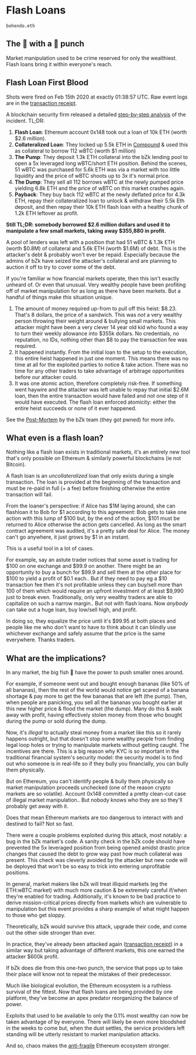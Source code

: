 # Flash Loans

`bohendo.eth`

## The :shrimp: with a :whale: punch

Market manipulation used to be crime reserved for only the wealthiest. Flash loans bring it within everyone's reach.

## Flash Loan First Blood

Shots were fired on Feb 15th 2020 at exactly 01:38:57 UTC. Raw event logs are in the [transaction receipt](https://etherscan.io/tx/0xb5c8bd9430b6cc87a0e2fe110ece6bf527fa4f170a4bc8cd032f768fc5219838).

A blockchain security firm released a detailed [step-by-step analysis](https://medium.com/@peckshield/bzx-hack-full-disclosure-with-detailed-profit-analysis-e6b1fa9b18fc) of the incident. TL;DR:

 1. **Flash Loan**: Ethereum account 0x148 took out a loan of 10k ETH (worth $2.6 million).
 2. **Collateralized Loan**: They locked up 5.5k ETH in [Compound](https://compound.finance) & used this as collateral to borrow 112 wBTC (worth $1 million)
 3. **The Pump**: They deposit 1.3k ETH collateral into the bZk lending pool to open a 5x leveraged long wBTC/short ETH position. Behind the scenes, 51 wBTC was purchased for 5.6k ETH was via a market with too little liquidity and the price of wBTC shoots up to 3x it's normal price.
 4. **The Dump**: They sell all 112 borrows wBTC at the newly pumped price yielding 6.8k ETH and the price of wBTC on this market crashes again.
 5. **Payback**: They buy back 112 wBTC at the newly deflated price for 4.3k ETH, repay their collateralized loan to unlock & withdraw their 5.5k Eth deposit, and then repay their 10k ETH flash loan with a healthy chunk of 1.2k ETH leftover as profit.

**Still TL;DR: somebody borrowed $2.6 million dollars and used it to manipulate a few small markets, taking away $355,880 in profit.**

A pool of lenders was left with a position that had 51 wBTC & 1.3k ETH (worth $0.8M) of collateral and 5.6k ETH (worth $1.6M) of debt. This is the attacker's debt & probably won't ever be repaid. Especially because the admins of bZk have seized the attacker's collateral and are planning to auction it off to try to cover some of the debt.

If you're familiar w how financial markets operate, then this isn't exactly unheard of. Or even that unusual. Very wealthy people have been profiting off of market manipulation for as long as there have been markets. But a handful of things make *this* situation unique.

1. The amount of money required up-from to pull off this heist: $8.23. That's 8 dollars, the price of a sandwich. This was *not* a very wealthy person throwing their weight around & bullying small markets. This attacker might have been a very clever 14 year old kid who found a way to turn their weekly allowance into $355k dollars. No credentials, no reputation, no IDs, nothing other than $8 to pay the transaction fee was required.
2. It happened instantly. From the initial loan to the setup to the execution, this entire heist happened in just one moment. This means there was no time at all for the exploited parties to notice & take action. There was no time for any other traders to take advantage of arbitrage opportunities before our attacker could.
3. It was one atomic action, therefore completely risk-free. If something went haywire and the attacker was left unable to repay that initial $2.6M loan, then the entire transaction would have failed and not one step of it would have executed. The flash loan enforced atomicity: either the entire heist succeeds or none of it ever happened.

See the [Post-Mortem](https://bzx.network/blog/postmortem-ethdenver) by the bZk team (they got pwned) for more info.

## What even is a flash loan?

Nothing like a flash loan exists in traditional markets, it's an entirely new tool that's only possible on Ethereum & similarly powerful blockchains (ie not Bitcoin).

A flash loan is an *uncollateralized* loan that only exists during a single transaction. The loan is provided at the beginning of the transaction and must be re-paid in full (+ a fee) before finishing otherwise the entire transaction will fail.

From the loaner's perspective: if Alice has $1M laying around, she can flashloan it to Bob for $1 according to this agreement: Bob gets to take one action with this lump of $100 but, by the end of the action, $101 must be returned to Alice otherwise the action gets cancelled. As long as the smart contract agreement was audited, it's a pretty safe deal for Alice. The money can't go anywhere, it just grows by $1 in an instant.

This is a useful tool in a lot of cases.

For example, say an astute trader notices that some asset is trading for $100 on one exchange and $99.9 on another. There might be an opportunity to buy a bunch for $99.9 and sell them at the other place for $100 to yield a profit of $0.1 each.. But if they need to pay eg a $10 transaction fee then it's not profitable unless they can buy/sell more than 100 of them which would require an upfront investment of at least $9,990 just to break even. Traditionally, only very wealthy traders are able to capitalize on such a narrow margin.. But not with flash loans. Now *anybody* can take out a huge loan, buy low/sell high, and profit.

In doing so, they equalize the price until it's $99.95 at both places and people like me who don't want to have to think about it can blindly use whichever exchange and safely assume that the price is the same everywhere. Thanks traders.

## What are the implications?

In any market, the big fish :whale: have the power to push smaller ones around.

For example, if someone went out and bought enough bananas (like 50% of all bananas), then the rest of the world would notice get scared of a banana shortage & pay more to get the few bananas that are left (the pump). Then, when people are panicking, you sell all the bananas you bought earlier at this new higher price & flood the market (the dump). Many do this & walk away with profit, having effectively stolen money from those who bought during the pump or sold during the dump.

Now, it's *illegal* to actually steal money from a market like this so it rarely happens outright, but that doesn't stop some wealthy people from finding legal loop holes or trying to manipulate markets without getting caught. The incentives are there. This is a big reason why KYC is so important in the traditional financial system's security model: the security model is to find out who someone is in real-life so if they bully you financially, you can bully them physically.

But on Ethereum, you can't identify people & bully them physically so market manipulation proceeds unchecked (one of the reason crypto markets are so volatile). Account 0x148 committed a pretty clean-cut case of illegal market manipulation.. But nobody knows who they are so they'll probably get away with it.

Does that mean Ethereum markets are too dangerous to interact with and destined to fail? Not so fast.

There were a couple problems exploited during this attack, most notably: a bug in the bZk market's code. A sanity check in the bZk code should have prevented the 5x leveraged position from being opened amidst drastic price changes that caused the debt to grow way past how much collateral was present. This check was cleverly avoided by the attacker but new code will be deployed that won't be so easy to trick into entering unprofitable positions.

In general, market makers like bZk will treat illiquid markets (eg the ETH:wBTC market) with much more caution & be extremely careful if/when they're enabled for trading. Additionally, it's known to be bad practice to derive mission-critical prices directly from markets which are vulnerable to manipulation but this event provides a sharp example of what might happen to those who get sloppy.

Theoretically, bZk would survive this attack, upgrade their code, and come out the other side stronger than ever.

In practice, they've already been attacked again ([transaction receipt](https://etherscan.io/tx/0x762881b07feb63c436dee38edd4ff1f7a74c33091e534af56c9f7d49b5ecac15)) in a similar way but taking advantage of different markets, this one earned the attacker $600k profit.

If bZk does die from this one-two punch, the service that pops up to take their place will know not to repeat the mistakes of their predecessor.

Much like biological evolution, the Ethereum ecosystem is a ruthless survival of the fittest. Now that flash loans are being provided by one platform, they've become an apex predator reorganizing the balance of power.

Exploits that used to be available to only the 0.1% most wealthy can now be taken advantage of by everyone. There will likely be even more bloodshed in the weeks to come but, when the dust settles, the service providers left standing will be utterly resistant to market manipulation attacks.

And so, chaos makes the [anti-fragile](https://en.wikipedia.org/wiki/Antifragility) Ethereum ecosystem stronger.
